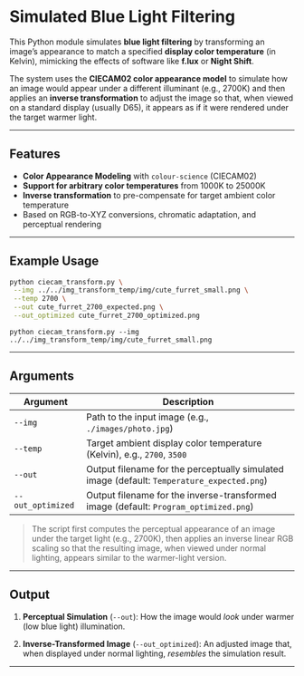 # Simulated Blue Light Filtering

This Python module simulates **blue light filtering** by transforming an image’s appearance to match a specified **display color temperature** (in Kelvin), mimicking the effects of software like **f.lux** or **Night Shift**.

The system uses the **CIECAM02 color appearance model** to simulate how an image would appear under a different illuminant (e.g., 2700K) and then applies an **inverse transformation** to adjust the image so that, when viewed on a standard display (usually D65), it appears as if it were rendered under the target warmer light.

---

## Features

* **Color Appearance Modeling** with `colour-science` (CIECAM02)
* **Support for arbitrary color temperatures** from 1000K to 25000K
* **Inverse transformation** to pre-compensate for target ambient color temperature
* Based on RGB-to-XYZ conversions, chromatic adaptation, and perceptual rendering

---

## Example Usage

```bash
python ciecam_transform.py \
 --img ../../img_transform_temp/img/cute_furret_small.png \
 --temp 2700 \
 --out cute_furret_2700_expected.png \
 --out_optimized cute_furret_2700_optimized.png
```

```bash=
python ciecam_transform.py --img ../../img_transform_temp/img/cute_furret_small.png
```

---

## Arguments

| Argument          | Description                                                                                |
| ----------------- | ------------------------------------------------------------------------------------------ |
| `--img`           | Path to the input image (e.g., `./images/photo.jpg`)                                       |
| `--temp`          | Target ambient display color temperature (Kelvin), e.g., `2700`, `3500`                    |
| `--out`           | Output filename for the perceptually simulated image (default: `Temperature_expected.png`) |
| `--out_optimized` | Output filename for the inverse-transformed image (default: `Program_optimized.png`)       |

> The script first computes the perceptual appearance of an image under the target light (e.g., 2700K), then applies an inverse linear RGB scaling so that the resulting image, when viewed under normal lighting, appears similar to the warmer-light version.

---

## Output

1. **Perceptual Simulation** (`--out`):
   How the image would *look* under warmer (low blue light) illumination.

2. **Inverse-Transformed Image** (`--out_optimized`):
   An adjusted image that, when displayed under normal lighting, *resembles* the simulation result.

---
